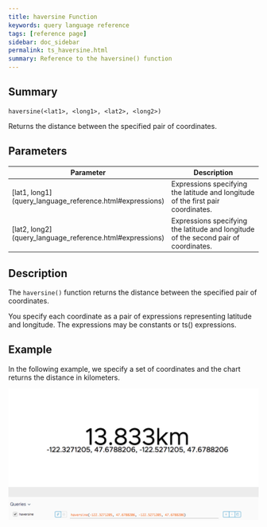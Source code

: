 ```yaml
---
title: haversine Function
keywords: query language reference
tags: [reference page]
sidebar: doc_sidebar
permalink: ts_haversine.html
summary: Reference to the haversine() function
---
```

## Summary
```
haversine(<lat1>, <long1>, <lat2>, <long2>)
```
Returns the distance between the specified pair of coordinates. 


## Parameters
<table style="width: 100%;">
<tbody>
<thead>
<tr><th width="20%">Parameter</th><th width="80%">Description</th></tr>
</thead>
<tr>
<td markdown="span"> [lat1, long1](query_language_reference.html#expressions)</td>
<td>Expressions specifying the latitude and longitude of the first pair coordinates.</td></tr>
<td markdown="span"> [lat2, long2](query_language_reference.html#expressions)</td>
<td>Expressions specifying the latitude and longitude of the second pair of coordinates.</td></tr>
</tbody>
</table>


## Description
The `haversine()` function returns the distance between the specified pair of coordinates. 

You specify each coordinate as a pair of expressions representing latitude and longitude. The expressions may be constants or ts() expressions.


## Example
In the following example, we specify a set of coordinates and the chart returns the distance in kilometers.

![ts haversine](images/ts_haversine.png)
